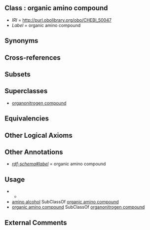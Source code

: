 
## Class : organic amino compound

 * *IRI* = http://purl.obolibrary.org/obo/CHEBI_50047
 * *Label* = organic amino compound

## Synonyms


## Cross-references


## Subsets


## Superclasses

 * [organonitrogen compound](../../CHEBI/52/CHEBI_35352.md)

## Equivalencies


## Other Logical Axioms


## Other Annotations

 * *[rdf-schema#label](../../el/rdf-schema#label.md)* = organic amino compound

## Usage

 * -
 * [amino alcohol](../../CHEBI/78/CHEBI_22478.md) SubClassOf [organic amino compound](../../CHEBI/47/CHEBI_50047.md)
 * [organic amino compound](../../CHEBI/47/CHEBI_50047.md) SubClassOf [organonitrogen compound](../../CHEBI/52/CHEBI_35352.md)

## External Comments

